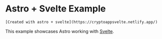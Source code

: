 # Astro + Svelte Example

```
[Created with astro + svelte](https://cryptoappsvelte.netlify.app/)
```



This example showcases Astro working with [Svelte](https://svelte.dev/).
